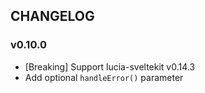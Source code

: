 ## CHANGELOG

### v0.10.0

-   [Breaking] Support lucia-sveltekit v0.14.3
-   Add optional `handleError()` parameter